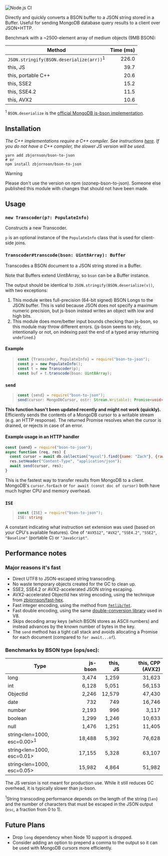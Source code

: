![Node.js CI](https://github.com/zbjornson/bson-to-json/workflows/Node.js%20CI/badge.svg)

Directly and quickly converts a BSON buffer to a JSON string stored in a Buffer.
Useful for sending MongoDB database query results to a client over JSON+HTTP.

Benchmark with a ~2500-element array of medium objects (9MB BSON):

| Method | Time (ms) |
| ------ | --------: |
| `JSON.stringify(BSON.deserialize(arr))`<sup>1</sup> | 226.0 |
| this, JS | 39.7 |
| this, portable C++ | 20.6 |
| this, SSE2 | 15.2 |
| this, SSE4.2 | 11.5 |
| this, AVX2 | 10.6 |

<sup>1</sup> `BSON.deserialize` is the [official MongoDB js-bson implementation](https://github.com/mongodb/js-bson).

## Installation

*The C++ implementations require a C++ compiler. See instructions [here](https://github.com/nodejs/node-gyp#on-unix). If you do not have a C++ compiler, the slower JS version will be used.*

```
yarn add zbjornson/bson-to-json
# or
npm install zbjornson/bson-to-json
```

> [!Warning]
> Please don't use the version on npm (ozonep-bson-to-json). Someone else
> published this module with changes that should not have been made.

## Usage

### `new Transcoder(p?: PopulateInfo)`

Constructs a new Transcoder.

`p` is an optional instance of the `PopulateInfo` class that is used for
client-side joins.

### `Transcoder#transcode(bson: Uint8Array): Buffer`

Transcodes a BSON document to a JSON string stored in a Buffer.

Note that Buffers extend Uint8Array, so `bson` can be a Buffer instance.

The output should be identical to `JSON.stringify(BSON.deserialize(v))`, with
two exceptions:

1. This module writes full-precision (64-bit signed) BSON Longs to the JSON
   buffer. This is valid because JSON does not specify a maximum numeric
   precision, but js-bson instead writes an object with low and high bits.
2. This module does more/better input bounds checking than js-bson, so this
   module may throw different errors. (js-bson seems to rely, intentionally or
   not, on indexing past the end of a typed array returning `undefined`.)

#### Example

> ```ts
> const {Transcoder, PopulateInfo} = require("bson-to-json");
> const p = new PopulateInfo();
> const t = new Transcoder(p);
> const buf = t.transcode(bson: Uint8Array);
> ```

### `send`

> ```ts
> const {send} = require("bson-to-json");
> send(cursor: MongoDbCursor, ostr: Stream.Writable): Promise<void>
> ```

**This function hasn't been updated recently and might not work (quickly).**
Efficiently sends the contents of a MongoDB cursor to a writable stream (e.g.
an HTTP response). The returned Promise resolves when the cursor is drained, or
rejects in case of an error.

#### Example usage in an HTTP handler

```js
const {send} = require("bson-to-json");
async function (req, res) {
  const cursor = await db.collection("mycol").find({name: "Zach"}, {raw: true});
  res.setHeader("Content-Type", "application/json");
  await send(cursor, res);
}
```

This is the fastest way to transfer results from MongoDB to a client. MongoDB's
`cursor.forEach` or `for await (const doc of cursor)` both have much higher CPU
and memory overhead.

### `ISE`

> ```ts
> const {ISE} = require("bson-to-json");
> ISE: string
> ```

A constant indicating what instruction set extension was used (based on your
CPU's available features). One of `"AVX512"`, `"AVX2"`, `"SSE4.2"`, `"SSE2"`,
`"Baseline"` (portable C) or `"JavaScript"`.

## Performance notes

### Major reasons it's fast

* Direct UTF8 to JSON-escaped string transcoding.
* No waste temporary objects created for the GC to clean up.
* SSE2, SSE4.2 or AVX2-accelerated JSON string escaping.
* AVX2-accelerated ObjectId hex string encoding, using the technique from
  [zbjornson/fast-hex](https://github.com/zbjornson/fast-hex).
* Fast integer encoding, using the method from [`fmtlib/fmt`](https://github.com/fmtlib/fmt).
* Fast double encoding, using the same [double-conversion library](https://github.com/google/double-conversion)
  used in V8.
* Skips decoding array keys (which BSON stores as ASCII numbers) and instead
  advances by the known number of bytes in the key.
* The `send` method has a tight call stack and avoids allocating a Promise for
  each document (compared to `for await...of`).

### Benchmarks by BSON type (ops/sec):

| Type | js-bson | this, JS | this, CPP (AVX2) |
| ---- | ---: | ---: | ---: |
| long | 3,474 | 1,259 | 31,623
| int | 6,128 | 5,051 | 56,153
| ObjectId | 2,246 | 12,579 | 47,430
| date | 732 | 749 | 16,746
| number | 2,193 | 996 | 3,117
| boolean | 1,299 | 1,246 | 10,633
| null | 1,476 | 1,251 | 11,405
| string\<len=1000, esc=0.00><sup>1</sup> | 18,488 | 5,392 | 76,628
| string\<len=1000, esc=0.01> | 17,155 | 5,328 | 63,107
| string\<len=1000, esc=0.05> | 15,982 | 4,864 | 51,982

The JS version is not meant for production use. While it still reduces GC
overhead, it is typically slower than js-bson.

<sup>1</sup>String transcoding performance depends on the length of the string
(`len`) and the number of characters that must be escaped in the JSON output
(`esc`, a fraction from 0 to 1).

## Future Plans

- Drop `long` dependency when Node 10 support is dropped.
- Consider adding an option to prepend a comma to the output so it can be used
  with MongoDB cursors more efficiently.
